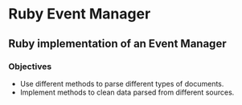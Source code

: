 # Ruby Event Manager
## Ruby implementation of an Event Manager
### Objectives
- Use different methods to parse different types of documents.
- Implement methods to clean data parsed from different sources.
